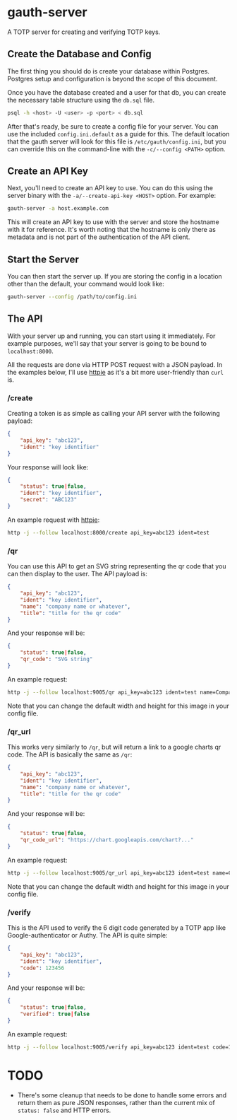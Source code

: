 # gauth-server
A TOTP server for creating and verifying TOTP keys.

## Create the Database and Config
The first thing you should do is create your database within Postgres.  Postgres
setup and configuration is beyond the scope of this document.

Once you have the database created and a user for that db, you can create
the necessary table structure using the `db.sql` file.

```bash
psql -h <host> -U <user> -p <port> < db.sql
```

After that's ready, be sure to create a config file for your server.  You
can use the included `config.ini.default` as a guide for this.  The default
location that the gauth server will look for this file is
`/etc/gauth/config.ini`, but you can override this on the command-line
with the `-c/--config <PATH>` option.

## Create an API Key
Next, you'll need to create an API key to use.  You can do this using the
server binary with the `-a/--create-api-key <HOST>` option.  For example:

```bash
gauth-server -a host.example.com
```

This will create an API key to use with the server and store the hostname with
it for reference.  It's worth noting that the hostname is only there as metadata
and is not part of the authentication of the API client.

## Start the Server
You can then start the server up.  If you are storing the config in a location
other than the default, your command would look like:

```bash
gauth-server --config /path/to/config.ini
```

## The API
With your server up and running, you can start using it immediately. For
example purposes, we'll say that your server is going to be bound to
`localhost:8000`.

All the requests are done via HTTP POST request with a JSON payload. In the examples below, I'll use [httpie](https://httpie.io/) as it's a bit more user-friendly than `curl` is.

### /create
Creating a token is as simple as calling your API server with the following payload:

```json
{
    "api_key": "abc123",
    "ident": "key identifier"
}
```

Your response will look like:

```json
{
    "status": true|false,
    "ident": "key identifier",
    "secret": "ABC123"
}
```

An example request with [httpie](https://httpie.io/):

```bash
http -j --follow localhost:8000/create api_key=abc123 ident=test
```

### /qr
You can use this API to get an SVG string representing the qr code that
you can then display to the user.  The API payload is:

```json
{
    "api_key": "abc123",
    "ident": "key identifier",
    "name": "company name or whatever",
    "title": "title for the qr code"
}
```

And your response will be:

```json
{
    "status": true|false,
    "qr_code": "SVG string"
}
```

An example request:

```bash
http -j --follow localhost:9005/qr api_key=abc123 ident=test name=Company title=testing
```

Note that you can change the default width and height for this image in your config file.

### /qr_url
This works very similarly to `/qr`, but will return a link to a google charts qr code.  The API is basically the same as `/qr`:

```json
{
    "api_key": "abc123",
    "ident": "key identifier",
    "name": "company name or whatever",
    "title": "title for the qr code"
}
```

And your response will be:

```json
{
    "status": true|false,
    "qr_code_url": "https://chart.googleapis.com/chart?..."
}
```

An example request:

```bash
http -j --follow localhost:9005/qr_url api_key=abc123 ident=test name=Company title=testing
```

Note that you can change the default width and height for this image in your config file.

### /verify
This is the API used to verify the 6 digit code generated by a TOTP app
like Google-authenticator or Authy.  The API is quite simple:

```json
{
    "api_key": "abc123",
    "ident": "key identifier",
    "code": 123456
}
```

And your response will be:

```json
{
    "status": true|false,
    "verified": true|false
}
```

An example request:

```bash
http -j --follow localhost:9005/verify api_key=abc123 ident=test code=123456
```

# TODO
* There's some cleanup that needs to be done to handle some errors and return them as pure JSON responses, rather than the current mix of `status: false` and HTTP errors.